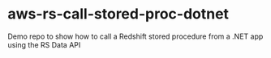 # aws-rs-call-stored-proc-dotnet
Demo repo to show how to call a Redshift stored procedure from a .NET app using the RS Data API
